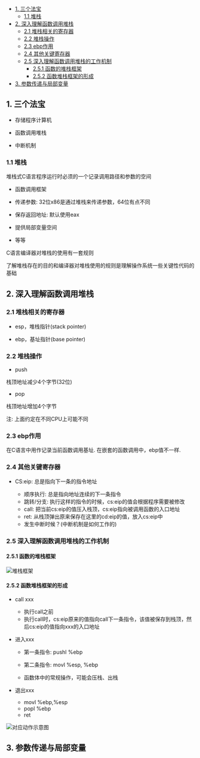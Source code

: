 
<!-- @import "[TOC]" {cmd="toc" depthFrom=1 depthTo=6 orderedList=false} -->

<!-- code_chunk_output -->

* [1. 三个法宝](#1-三个法宝)
	* [1.1 堆栈](#11-堆栈)
* [2. 深入理解函数调用堆栈](#2-深入理解函数调用堆栈)
	* [2.1 堆栈相关的寄存器](#21-堆栈相关的寄存器)
	* [2.2 堆栈操作](#22-堆栈操作)
	* [2.3 ebp作用](#23-ebp作用)
	* [2.4 其他关键寄存器](#24-其他关键寄存器)
	* [2.5 深入理解函数调用堆栈的工作机制](#25-深入理解函数调用堆栈的工作机制)
		* [2.5.1 函数的堆栈框架](#251-函数的堆栈框架)
		* [2.5.2 函数堆栈框架的形成](#252-函数堆栈框架的形成)
* [3. 参数传递与局部变量](#3-参数传递与局部变量)

<!-- /code_chunk_output -->

## 1. 三个法宝

- 存储程序计算机

- 函数调用堆栈

- 中断机制

### 1.1 堆栈

堆栈式C语言程序运行时必须的一个记录调用路径和参数的空间

- 函数调用框架

- 传递参数: 32位x86是通过堆栈来传递参数，64位有点不同

- 保存返回地址: 默认使用eax

- 提供局部变量空间

- 等等

C语言编译器对堆栈的使用有一套规则

了解堆栈存在的目的和编译器对堆栈使用的规则是理解操作系统一些关键性代码的基础

## 2. 深入理解函数调用堆栈

### 2.1 堆栈相关的寄存器

- esp，堆栈指针(stack pointer)

- ebp，基址指针(base pointer) 

### 2.2 堆栈操作

- push

栈顶地址减少4个字节(32位)

- pop 
 
栈顶地址增加4个字节

注: 上面约定在不同CPU上可能不同


### 2.3 ebp作用

在C语言中用作记录当前函数调用基址. 在嵌套的函数调用中，ebp值不一样. 

### 2.4 其他关键寄存器

- CS:eip: 总是指向下一条的指令地址

    - 顺序执行: 总是指向地址连续的下一条指令
    - 跳转/分支: 执行这样的指令的时候，cs:eip的值会根据程序需要被修改
    - call: 把当前cs:eip的值压入栈顶，cs:eip指向被调用函数的入口地址
    - ret: 从栈顶弹出原来保存在这里的cd:eip的值，放入cs:eip中
    - 发生中断时候？(中断机制是如何工作的)

### 2.5 深入理解函数调用堆栈的工作机制

#### 2.5.1 函数的堆栈框架

![堆栈框架](images/11.png)

#### 2.5.2 函数堆栈框架的形成

- call xxx

    - 执行call之前
    - 执行call时，cs:eip原来的值指向call下一条指令，该值被保存到栈顶，然后cs:eip的值指向xxx的入口地址

- 进入xxx

    - 第一条指令:  pushl %ebp
    
    - 第二条指令:  movl %esp, %ebp
    
    - 函数体中的常规操作，可能会压栈、出栈
    
- 退出xxx
    - movl %ebp,%esp
    - popl %ebp
    - ret

![对应动作示意图](images/12.png)

## 3. 参数传递与局部变量
